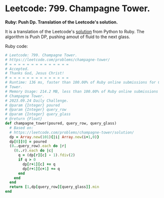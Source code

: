 # Leetcode: 799. Champagne Tower.

**Ruby: Push Dp. Translation of the Leetcode's solution.**

It is a translation of the Leetcode's [solution](https://leetcode.com/problems/champagne-tower/solution/) from Python to Ruby. The algorithm is Push DP, pushing amout of fluid to the next glass.

Ruby code:
```Ruby
# Leetcode: 799. Champagne Tower.
# https://leetcode.com/problems/champagne-tower/
# = = = = = = = = = = = = = =
# Accepted.
# Thanks God, Jesus Christ!
# = = = = = = = = = = = = = =
# Runtime: 136 ms, faster than 100.00% of Ruby online submissions for Champagne
# Tower.
# Memory Usage: 214.2 MB, less than 100.00% of Ruby online submissions for
# Champagne Tower.
# 2023.09.24 Daily Challenge.
# @param {Integer} poured
# @param {Integer} query_row
# @param {Integer} query_glass
# @return {Float}
def champagne_tower(poured, query_row, query_glass)
  # Based on:
  # https://leetcode.com/problems/champagne-tower/solution/
  dp = Array.new(101){|i| Array.new(i+1,0)}
  dp[0][0] = poured
  (0..query_row).each do |r|
    (0..r).each do |c|
      q = (dp[r][c] - 1).fdiv(2)
      if q > 0
        dp[r+1][c] += q
        dp[r+1][c+1] += q
      end
    end
  end
  return [1,dp[query_row][query_glass]].min
end
```
